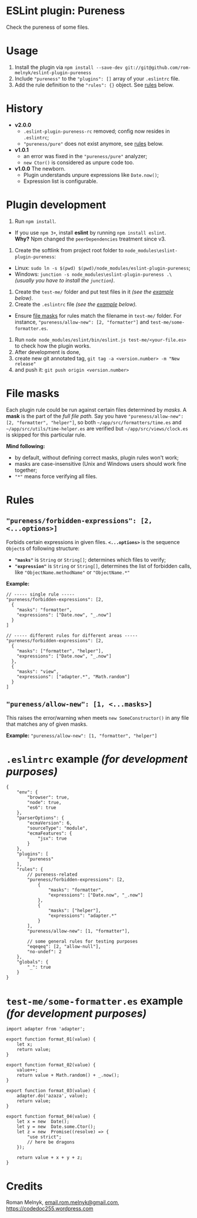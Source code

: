 # ESLint plugin: Pureness
Check the pureness of some files.

# Usage
1. Install the plugin via `npm install --save-dev git://git@github.com/rom-melnyk/eslint-plugin-pureness`
1. Include `"pureness"` to the `"plugins": []` array of your `.eslintrc` file.
1. Add the rule definition to the `"rules": {}` object. See [rules](#rules) below.

# History
- **v2.0.0**
  - `.eslint-plugin-pureness-rc` removed; config now resides in `.eslintrc`;
  - `"pureness/pure"` does not exist anymore, see [rules](#rules) below.
- **v1.0.1**
  - an error was fixed in the `"pureness/pure"` analyzer;
  - `new Ctor()` is considered as unpure code too.
- **v1.0.0** The newborn.
  - Plugin understands unpure expressions like `Date.now()`;
  - Expression list is configurable.

# Plugin development
1. Run `npm install`.
  - If you use `npm 3+`, install **eslint** by running `npm install eslint`.  
   **Why?** Npm changed the `peerDependencies` treatment since v3.
1. Create the softlink from project root folder to `node_modules\eslint-plugin-pureness`:
  - Linux: `sudo ln -s $(pwd) $(pwd)/node_modules/eslint-plugin-pureness`;
  - Windows: `junction -s node_modules\eslint-plugin-pureness .\` _(usually you have to install the `junction`)_.
1. Create the `test-me/` folder and put test files in it _(see the [example](#test-mesome-formatteres-example-for-development-purposes) below)_.
1. Create the `.eslintrc` file _(see the [example](#eslintrc-example-for-development-purposes) below)._
  - Ensure [file masks](#file-masks) for rules match the filename in `test-me/` folder. For instance, `"pureness/allow-new": [2, "formatter"]` and `test-me/some-formatter.es`.
1. Run `node node_modules/eslint/bin/eslint.js test-me/<your-file.es>` to check how the plugin works.
1. After development is done,
  1. create new git annotated tag, `git tag -a <version.number> -m "New release"`
  1. and push it: `git push origin <version.number>`

# File masks
Each plugin rule could be run against certain files determined by _masks_. A **mask** is the part of the _full file path._ Say you have `"pureness/allow-new": [2, "formatter", "helper"]`, so both `~/app/src/formatters/time.es` and `~/app/src/utils/time-helper.es` are verified but `~/app/src/views/clock.es` is skipped for this particular rule.

**Mind following:**
- by default, without defining correct masks, plugin rules won't work;
- masks are case-insensitive (Unix and Windows users should work fine together;
- `"*"` means force verifying all files.

# Rules
## `"pureness/forbidden-expressions": [2, <...options>]`
Forbids certain expressions in given files. **`<...options>`** is the sequence `Object`s of following structure:

- **`"masks"`** is `String` or `String[]`; determines which files to verify;
- **`"expression"`** is `String` or `String[]`, determines the list of forbidden calls, like `"ObjectName.methodName"` or `"ObjectName.*"`

**Example:**
```
// ----- single rule -----
"pureness/forbidden-expressions": [2,
  {
    "masks": "formatter",
    "expressions": ["Date.now", "_.now"]
  }
]

// ----- different rules for different areas -----
"pureness/forbidden-expressions": [2,
  {
    "masks": ["formatter", "helper"],
    "expressions": ["Date.now", "_.now"]
  },
  {
    "masks": "view",
    "expressions": ["adapter.*", "Math.random"]
  }
]
```

## `"pureness/allow-new": [1, <...masks>]`
This raises the error/warning when meets `new SomeConstructor()` in any file that matches any of given masks.

**Example:** `"pureness/allow-new": [1, "formatter", "helper"]`

# `.eslintrc` example _(for development purposes)_
```
{
    "env": {
        "browser": true,
        "node": true,
        "es6": true
    },
    "parserOptions": {
        "ecmaVersion": 6,
        "sourceType": "module",
        "ecmaFeatures": {
            "jsx": true
        }
    },
    "plugins": [
        "pureness"
    ],
    "rules": {
        // pureness-related
        "pureness/forbidden-expressions": [2,
            {
                "masks": "formatter",
                "expressions": ["Date.now", "_.now"]
            },
            {
                "masks": ["helper"],
                "expressions": "adapter.*"
            }
        ],
        "pureness/allow-new": [1, "formatter"],

        // some general rules for testing purposes
        "eqeqeq": [2, "allow-null"],
        "no-undef": 2
    },
    "globals": {
        "_": true
    }
}
```

# `test-me/some-formatter.es` example _(for development purposes)_
```
import adapter from 'adapter';

export function format_01(value) {
    let x;
    return value;
}

export function format_02(value) {
    value++;
    return value + Math.random() + _.now();
}

export function format_03(value) {
    adapter.do('azaza', value);
    return value;
}

export function format_04(value) {
    let x = new  Date();
    let y = new  Date.some.Ctor();
    let z = new  Promise((resolve) => {
        "use strict";
        // here be dragons
    });

    return value + x + y + z;
}
```

# Credits
Roman Melnyk, <email.rom.melnyk@gmail.com>, https://codedoc255.wordpress.com
